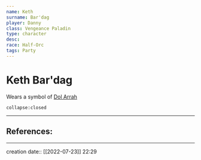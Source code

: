 ```yaml
---
name: Keth
surname: Bar'dag
player: Danny
class: Vengeance Paladin
type: character
desc: 
race: Half-Orc
tags: Party
---
```


# Keth Bar'dag
Wears a symbol of [Dol Arrah](https://5e.tools/deities.html#dol%20arrah_eberron_erlw)

```ad-ooc
collapse:closed
```

___ 
## References:
--- 
creation date:: [[2022-07-23]] 22:29